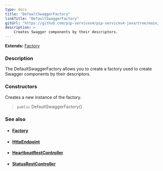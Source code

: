 ```yaml
---
type: docs
title: "DefaultSwaggerFactory"
linkTitle: "DefaultSwaggerFactory"
gitUrl: "https://github.com/pip-services4/pip-services4-java/tree/main/pip-services4-swagger-java"
description: >
    Creates Swagger components by their descriptors.
---
```


**Extends:** [Factory](../../../components/build/factory)

### Description

The DefaultSwaggerFactory allows you to create a factory used to create Swagger components by their descriptors.

### Constructors
Creates a new instance of the factory.  

> `public` DefaultSwaggerFactory()



### See also
- #### [Factory](../../../components/build/factory)
- #### [HttpEndpoint](../../../http/controllers/http_endpoint)
- #### [HeartbeatRestController](../../../http/controllers/heartbeat_rest_controller)
- #### [StatusRestController](../../../http/controllers/status_rest_controller)
